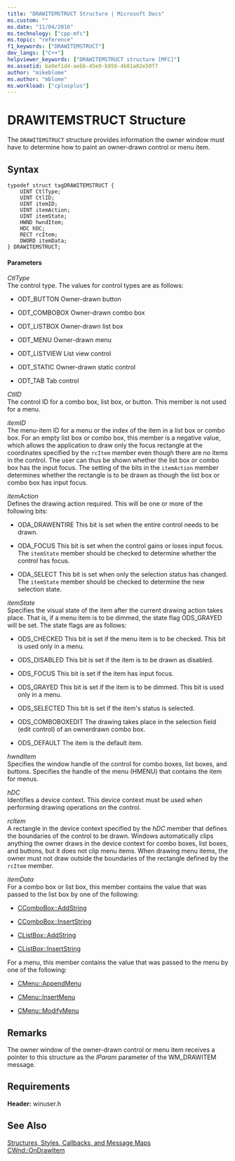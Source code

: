 ```yaml
---
title: "DRAWITEMSTRUCT Structure | Microsoft Docs"
ms.custom: ""
ms.date: "11/04/2016"
ms.technology: ["cpp-mfc"]
ms.topic: "reference"
f1_keywords: ["DRAWITEMSTRUCT"]
dev_langs: ["C++"]
helpviewer_keywords: ["DRAWITEMSTRUCT structure [MFC]"]
ms.assetid: ba9ef1d4-aebb-45e9-b956-4b81a02e50f7
author: "mikeblome"
ms.author: "mblome"
ms.workload: ["cplusplus"]
---
```

# DRAWITEMSTRUCT Structure

The `DRAWITEMSTRUCT` structure provides information the owner window must have to determine how to paint an owner-drawn control or menu item.

## Syntax

```
typedef struct tagDRAWITEMSTRUCT {
    UINT CtlType;
    UINT CtlID;
    UINT itemID;
    UINT itemAction;
    UINT itemState;
    HWND hwndItem;
    HDC hDC;
    RECT rcItem;
    DWORD itemData;
} DRAWITEMSTRUCT;
```

#### Parameters

*CtlType*<br/>
The control type. The values for control types are as follows:

- ODT_BUTTON Owner-drawn button

- ODT_COMBOBOX Owner-drawn combo box

- ODT_LISTBOX Owner-drawn list box

- ODT_MENU Owner-drawn menu

- ODT_LISTVIEW List view control

- ODT_STATIC Owner-drawn static control

- ODT_TAB Tab control

*CtlID*<br/>
The control ID for a combo box, list box, or button. This member is not used for a menu.

*itemID*<br/>
The menu-item ID for a menu or the index of the item in a list box or combo box. For an empty list box or combo box, this member is a negative value, which allows the application to draw only the focus rectangle at the coordinates specified by the `rcItem` member even though there are no items in the control. The user can thus be shown whether the list box or combo box has the input focus. The setting of the bits in the `itemAction` member determines whether the rectangle is to be drawn as though the list box or combo box has input focus.

*itemAction*<br/>
Defines the drawing action required. This will be one or more of the following bits:

- ODA_DRAWENTIRE This bit is set when the entire control needs to be drawn.

- ODA_FOCUS This bit is set when the control gains or loses input focus. The `itemState` member should be checked to determine whether the control has focus.

- ODA_SELECT This bit is set when only the selection status has changed. The `itemState` member should be checked to determine the new selection state.

*itemState*<br/>
Specifies the visual state of the item after the current drawing action takes place. That is, if a menu item is to be dimmed, the state flag ODS_GRAYED will be set. The state flags are as follows:

- ODS_CHECKED This bit is set if the menu item is to be checked. This bit is used only in a menu.

- ODS_DISABLED This bit is set if the item is to be drawn as disabled.

- ODS_FOCUS This bit is set if the item has input focus.

- ODS_GRAYED This bit is set if the item is to be dimmed. This bit is used only in a menu.

- ODS_SELECTED This bit is set if the item's status is selected.

- ODS_COMBOBOXEDIT The drawing takes place in the selection field (edit control) of an ownerdrawn combo box.

- ODS_DEFAULT The item is the default item.

*hwndItem*<br/>
Specifies the window handle of the control for combo boxes, list boxes, and buttons. Specifies the handle of the menu (HMENU) that contains the item for menus.

*hDC*<br/>
Identifies a device context. This device context must be used when performing drawing operations on the control.

*rcItem*<br/>
A rectangle in the device context specified by the *hDC* member that defines the boundaries of the control to be drawn. Windows automatically clips anything the owner draws in the device context for combo boxes, list boxes, and buttons, but it does not clip menu items. When drawing menu items, the owner must not draw outside the boundaries of the rectangle defined by the `rcItem` member.

*itemData*<br/>
For a combo box or list box, this member contains the value that was passed to the list box by one of the following:

- [CComboBox::AddString](../../mfc/reference/ccombobox-class.md#addstring)

- [CComboBox::InsertString](../../mfc/reference/ccombobox-class.md#insertstring)

- [CListBox::AddString](../../mfc/reference/clistbox-class.md#addstring)

- [CListBox::InsertString](../../mfc/reference/clistbox-class.md#insertstring)

For a menu, this member contains the value that was passed to the menu by one of the following:

- [CMenu::AppendMenu](../../mfc/reference/cmenu-class.md#appendmenu)

- [CMenu::InsertMenu](../../mfc/reference/cmenu-class.md#insertmenu)

- [CMenu::ModifyMenu](../../mfc/reference/cmenu-class.md#modifymenu)

## Remarks

The owner window of the owner-drawn control or menu item receives a pointer to this structure as the *lParam* parameter of the WM_DRAWITEM message.

## Requirements

**Header:** winuser.h

## See Also

[Structures, Styles, Callbacks, and Message Maps](../../mfc/reference/structures-styles-callbacks-and-message-maps.md)<br/>
[CWnd::OnDrawItem](../../mfc/reference/cwnd-class.md#ondrawitem)

